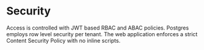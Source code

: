 # Security

Access is controlled with JWT based RBAC and ABAC policies. Postgres
employs row level security per tenant. The web application enforces a
strict Content Security Policy with no inline scripts.
